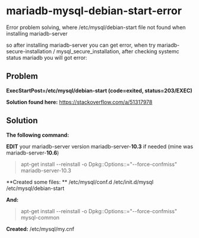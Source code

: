 # mariadb-mysql-debian-start-error
Error problem solving, where /etc/mysql/debian-start file not found when installing mariadb-server

so after installing mariadb-server you can get error, when try mariadb-secure-installation / mysql_secure_installation, after checking systemc  status mariadb you will got error:

## Problem
**ExecStartPost=/etc/mysql/debian-start (code=exited, status=203/EXEC)**

**Solution found here:** https://stackoverflow.com/a/51317978

## Solution
**The following command:**

**EDIT** your mariadb-server version mariadb-server-**10.3** if needed (mine was mariadb-server-**10.6**)

> apt-get install --reinstall -o Dpkg::Options::="--force-confmiss" mariadb-server-10.3

**Created some files:
**
/etc/mysql/conf.d
/etc/init.d/mysql
/etc/mysql/debian-start

**And:**
> apt-get install --reinstall -o Dpkg::Options::="--force-confmiss" mysql-common

**Created:**
/etc/mysql/my.cnf
